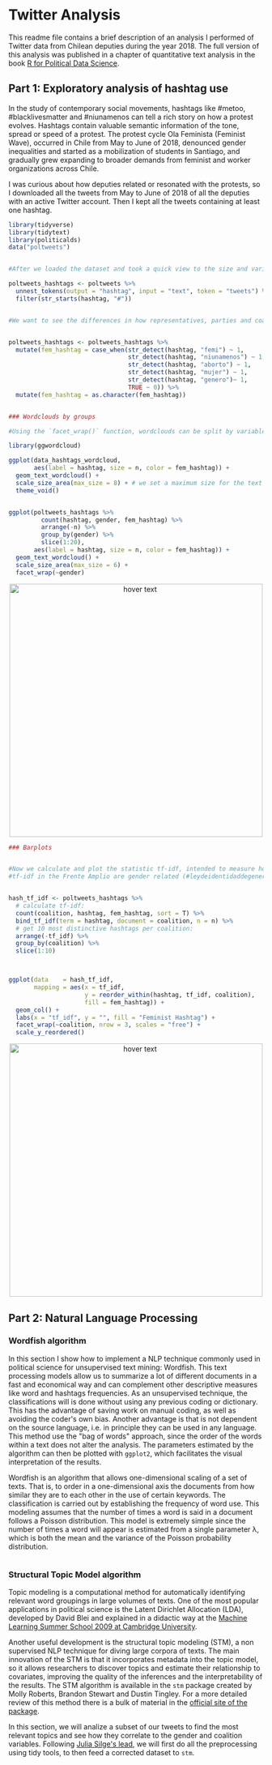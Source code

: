# Twitter Analysis

This readme file contains a brief description of an analysis I performed of Twitter data from Chilean deputies during the year 2018. 
The full version of this analysis was published in a chapter of quantitative text analysis in the book [R for Political Data Science](https://www.taylorfrancis.com/chapters/quantitative-analysis-political-texts-sebasti%C3%A1n-huneeus/e/10.1201/9781003010623-13).



## Part 1: Exploratory analysis of hashtag use 

In the study of contemporary social movements, hashtags like #metoo, #blacklivesmatter and #niunamenos can tell a rich story on how a protest evolves. Hashtags contain valuable semantic information of the tone, spread or speed of a protest. The protest cycle Ola Feminista (Feminist Wave), occurred in Chile from May to June of 2018, denounced gender inequalities and started as a mobilization of students in Santiago, and gradually grew expanding to broader demands from feminist and worker organizations across Chile.

I was curious about how deputies related or resonated with the protests, so I downloaded all the tweets from May to June of 2018 of all the deputies with an active Twitter account. Then I kept all the tweets containing at least one hashtag. 


```r
library(tidyverse)
library(tidytext)
library(politicalds)
data("poltweets")


#After we loaded the dataset and took a quick view to the size and variables included, we must extract the hashtags from the tweets using the `unnest_tokens()` #function of `tidytext`, creating a tokenized data frame with one row per hashtag. We then just filter all the rows starting with a hashtag (#), leaving us with a #one-hashtag-per-row data frame.

poltweets_hashtags <- poltweets %>% 
  unnest_tokens(output = "hashtag", input = "text", token = "tweets") %>%
  filter(str_starts(hashtag, "#"))


#We want to see the differences in how representatives, parties and coalitions engage in the gender political debate. To do so, we create a new dummy variable that #takes value "1" each time the character string variable matches any of the regular expresions like "femi", "niunamenos", "aborto", "mujer" and "genero":


poltweets_hashtags <- poltweets_hashtags %>%
  mutate(fem_hashtag = case_when(str_detect(hashtag, "femi") ~ 1, 
                                 str_detect(hashtag, "niunamenos") ~ 1, 
                                 str_detect(hashtag, "aborto") ~ 1,
                                 str_detect(hashtag, "mujer") ~ 1,
                                 str_detect(hashtag, "genero")~ 1,
                                 TRUE ~ 0)) %>% 
  mutate(fem_hashtag = as.character(fem_hashtag))


### Wordclouds by groups

#Using the `facet_wrap()` function, wordclouds can be split by variables of interest. Classifiying by gender and coalition, we immediately see how hashtags such as #olafeminista (#feministwave), #agendamujer (#womenagenda) and #educacionnosexista (#sexisteducation) appear only among congresswomen Twitter accounts. When #faceting by coalitions, we realize that the tweets from the Frente Amplio (FA) use a high proportion of gender related hashtags, whereas the oficialist coalition #Chile Vamos (ChV) uses no hashtag at all (see Figures \@ref(fig:qta6) and \@ref(fig:qta7)). 

library(ggwordcloud)

ggplot(data_hashtags_wordcloud, 
       aes(label = hashtag, size = n, color = fem_hashtag)) + 
  geom_text_wordcloud() +
  scale_size_area(max_size = 8) + # we set a maximum size for the text 
  theme_void()


ggplot(poltweets_hashtags %>% 
         count(hashtag, gender, fem_hashtag) %>% 
         arrange(-n) %>% 
         group_by(gender) %>% 
         slice(1:20), 
       aes(label = hashtag, size = n, color = fem_hashtag)) + 
  geom_text_wordcloud() +
  scale_size_area(max_size = 6) + 
  facet_wrap(~gender)
```

<p align="center">
  <img src="https://github.com/shuneeus/text_mining/blob/master/Images/plot1.jpg" width="500" title="hover text">
</p>


```r
### Barplots


#Now we calculate and plot the statistic tf-idf, intended to measure how important a word is to a document in a collection of documents. This statistic is a #combination of term frequency (tf) and the term’s inverse document frequency (idf), which decreases the weight for commonly used words and increases the weight #for words that are not used very much in the entire collection of documents. We see that, when separating by groups, two hashtags with the highest statistic 
#tf-idf in the Frente Amplio are gender related (#leydeidentidaddegeneroahora). 


hash_tf_idf <- poltweets_hashtags %>%
  # calculate tf-idf:
  count(coalition, hashtag, fem_hashtag, sort = T) %>% 
  bind_tf_idf(term = hashtag, document = coalition, n = n) %>% 
  # get 10 most distinctive hashtags per coalition:
  arrange(-tf_idf) %>% 
  group_by(coalition) %>% 
  slice(1:10)



ggplot(data    = hash_tf_idf,
       mapping = aes(x = tf_idf,
                     y = reorder_within(hashtag, tf_idf, coalition), 
                     fill = fem_hashtag)) +
  geom_col() +
  labs(x = "tf_idf", y = "", fill = "Feminist Hashtag") +
  facet_wrap(~coalition, nrow = 3, scales = "free") +
  scale_y_reordered()

```


<p align="center">
  <img src="https://github.com/shuneeus/text_mining/blob/master/Images/plot2.jpg" width="500" title="hover text">
</p>


## Part 2: Natural Language Processing

### Wordfish algorithm  

In this section I show how to implement a NLP technique commonly used in political science for unsupervised text mining: Wordfish. This text processing models allow us to summarize a lot of different documents in a fast and economical way and can complement other descriptive measures like word and hashtags frequencies. As an unsupervised technique, the classifications will is done without using any previous coding or dictionary. This has the advantage of saving work on manual coding, as well as avoiding the coder's own bias. Another advantage is that is not dependent on the source language, i.e. in principle they can be used in any language. This method use the "bag of words" approach, since the order of the words within a text does not alter the analysis. The parameters estimated by the algorithm can then be plotted with `ggplot2`, which facilitates the visual interpretation of the results. 

Wordfish is an algorithm that allows one-dimensional scaling of a set of texts. That is, to order in a one-dimensional axis the documents from how similar they are to each other in the use of certain keywords. The classification is carried out by establishing the frequency of word use. This modeling assumes that the number of times a word is said in a document follows a Poisson distribution. This model is extremely simple since the number of times a word will appear is estimated from a single parameter λ, which is both the mean and the variance of the Poisson probability distribution.



```r

```



### Structural Topic Model algorithm

Topic modeling is a computational method for automatically identifying relevant word groupings in large volumes of texts. One of the most popular applications in political science is the Latent Dirichlet Allocation (LDA), developed by David Blei and explained in a didactic way at the [Machine Learning Summer School 2009 at Cambridge University](https://www.youtube.com/watch?v=DDq3OVp9dNA).  

Another useful development is the structural topic modeling (STM), a non supervised NLP technique for diving large corpora of texts. The main innovation of the STM is that it incorporates metadata into the topic model, so it allows researchers to discover topics and estimate their relationship to covariates, improving the quality of the inferences and the interpretability of the results. The STM algorithm is available in the `stm` package created by Molly Roberts, Brandon Stewart and Dustin Tingley. For a more detailed review of this method there is a bulk of material in the [official site of the package](http://www.structuraltopicmodel.com/).

In this section, we will analize a subset of our tweets to find the most relevant topics and see how they correlate to the gender and coalition variables. Following [Julia Silge's lead](https://juliasilge.com/blog/evaluating-stm/), we will first do all the preprocessing using tidy tools, to then feed a corrected dataset to `stm`.


```r
```
